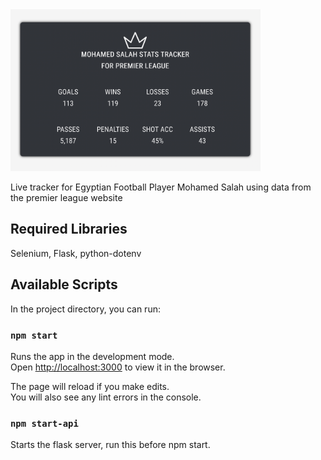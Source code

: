 
<img src="app.png" alt="picture of app" width="400"/>

Live tracker for Egyptian Football Player Mohamed Salah using data from the premier league website

## Required Libraries

Selenium, Flask, python-dotenv

## Available Scripts

In the project directory, you can run:

### `npm start`

Runs the app in the development mode.\
Open [http://localhost:3000](http://localhost:3000) to view it in the browser.

The page will reload if you make edits.\
You will also see any lint errors in the console.

### `npm start-api`

Starts the flask server, run this before npm start.



